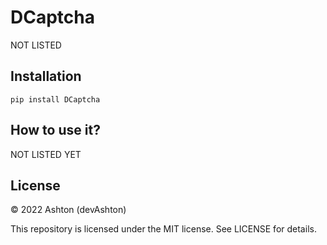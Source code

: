 # DCaptcha
NOT LISTED

## Installation
```pip install DCaptcha```

## How to use it?
NOT LISTED YET

## License

© 2022 Ashton (devAshton)

This repository is licensed under the MIT license. See LICENSE for details.
